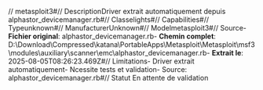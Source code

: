 // metasploit3#// DescriptionDriver extrait automatiquement depuis alphastor_devicemanager.rb#// Classelights#// Capabilities#// Typeunknown#// ManufacturerUnknown#// Modelmetasploit3#// Source- **Fichier original**: alphastor_devicemanager.rb- **Chemin complet**: D:\Download\Compressed\katana\PortableApps\Metasploit\Metasploit\msf3\modules\auxiliary\scanner\emc\alphastor_devicemanager.rb- **Extrait le**: 2025-08-05T08:26:23.469Z#// Limitations- Driver extrait automatiquement- Ncessite tests et validation- Source: alphastor_devicemanager.rb#// Statut En attente de validation
